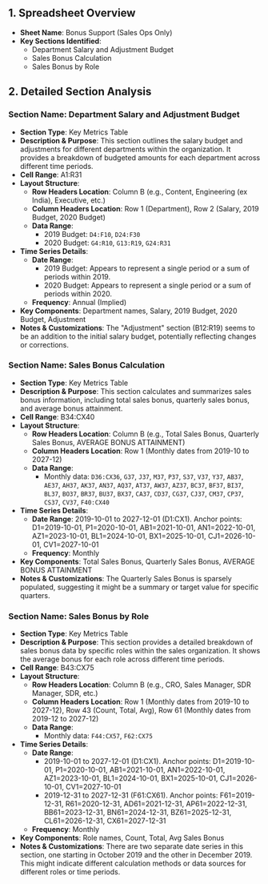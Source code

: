 ## 1. Spreadsheet Overview
- **Sheet Name**: Bonus Support (Sales Ops Only)
- **Key Sections Identified**:
    - Department Salary and Adjustment Budget
    - Sales Bonus Calculation
    - Sales Bonus by Role

## 2. Detailed Section Analysis

### Section Name: Department Salary and Adjustment Budget
- **Section Type**: Key Metrics Table
- **Description & Purpose**: This section outlines the salary budget and adjustments for different departments within the organization. It provides a breakdown of budgeted amounts for each department across different time periods.
- **Cell Range**: A1:R31
- **Layout Structure**:
    - **Row Headers Location**: Column B (e.g., Content, Engineering (ex India), Executive, etc.)
    - **Column Headers Location**: Row 1 (Department), Row 2 (Salary, 2019 Budget, 2020 Budget)
    - **Data Range**:
      - 2019 Budget: `D4:F10`, `D24:F30`
      - 2020 Budget: `G4:R10`, `G13:R19`, `G24:R31`
- **Time Series Details**:
    - **Date Range**:
      - 2019 Budget: Appears to represent a single period or a sum of periods within 2019.
      - 2020 Budget: Appears to represent a single period or a sum of periods within 2020.
    - **Frequency**: Annual (Implied)
- **Key Components**: Department names, Salary, 2019 Budget, 2020 Budget, Adjustment
- **Notes & Customizations**: The "Adjustment" section (B12:R19) seems to be an addition to the initial salary budget, potentially reflecting changes or corrections.

### Section Name: Sales Bonus Calculation
- **Section Type**: Key Metrics Table
- **Description & Purpose**: This section calculates and summarizes sales bonus information, including total sales bonus, quarterly sales bonus, and average bonus attainment.
- **Cell Range**: B34:CX40
- **Layout Structure**:
    - **Row Headers Location**: Column B (e.g., Total Sales Bonus, Quarterly Sales Bonus, AVERAGE BONUS ATTAINMENT)
    - **Column Headers Location**: Row 1 (Monthly dates from 2019-10 to 2027-12)
    - **Data Range**:
      - Monthly data: `D36:CX36`, `G37`, `J37`, `M37`, `P37`, `S37`, `V37`, `Y37`, `AB37`, `AE37`, `AH37`, `AK37`, `AN37`, `AQ37`, `AT37`, `AW37`, `AZ37`, `BC37`, `BF37`, `BI37`, `BL37`, `BO37`, `BR37`, `BU37`, `BX37`, `CA37`, `CD37`, `CG37`, `CJ37`, `CM37`, `CP37`, `CS37`, `CV37`, `F40:CX40`
- **Time Series Details**:
    - **Date Range**: 2019-10-01 to 2027-12-01 (D1:CX1). Anchor points: D1=2019-10-01, P1=2020-10-01, AB1=2021-10-01, AN1=2022-10-01, AZ1=2023-10-01, BL1=2024-10-01, BX1=2025-10-01, CJ1=2026-10-01, CV1=2027-10-01
    - **Frequency**: Monthly
- **Key Components**: Total Sales Bonus, Quarterly Sales Bonus, AVERAGE BONUS ATTAINMENT
- **Notes & Customizations**: The Quarterly Sales Bonus is sparsely populated, suggesting it might be a summary or target value for specific quarters.

### Section Name: Sales Bonus by Role
- **Section Type**: Key Metrics Table
- **Description & Purpose**: This section provides a detailed breakdown of sales bonus data by specific roles within the sales organization. It shows the average bonus for each role across different time periods.
- **Cell Range**: B43:CX75
- **Layout Structure**:
    - **Row Headers Location**: Column B (e.g., CRO, Sales Manager, SDR Manager, SDR, etc.)
    - **Column Headers Location**: Row 1 (Monthly dates from 2019-10 to 2027-12), Row 43 (Count, Total, Avg), Row 61 (Monthly dates from 2019-12 to 2027-12)
    - **Data Range**:
      - Monthly data: `F44:CX57`, `F62:CX75`
- **Time Series Details**:
    - **Date Range**:
      - 2019-10-01 to 2027-12-01 (D1:CX1). Anchor points: D1=2019-10-01, P1=2020-10-01, AB1=2021-10-01, AN1=2022-10-01, AZ1=2023-10-01, BL1=2024-10-01, BX1=2025-10-01, CJ1=2026-10-01, CV1=2027-10-01
      - 2019-12-31 to 2027-12-31 (F61:CX61). Anchor points: F61=2019-12-31, R61=2020-12-31, AD61=2021-12-31, AP61=2022-12-31, BB61=2023-12-31, BN61=2024-12-31, BZ61=2025-12-31, CL61=2026-12-31, CX61=2027-12-31
    - **Frequency**: Monthly
- **Key Components**: Role names, Count, Total, Avg Sales Bonus
- **Notes & Customizations**: There are two separate date series in this section, one starting in October 2019 and the other in December 2019. This might indicate different calculation methods or data sources for different roles or time periods.
